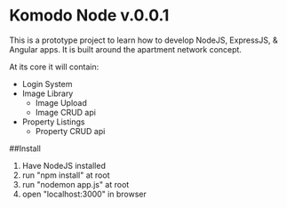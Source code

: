 # Komodo Node v.0.0.1

This is a prototype project to learn how to develop NodeJS, ExpressJS, & Angular apps.
It is built around the apartment network concept.

At its core it will contain:

*	Login System
*	Image Library 
	*	Image Upload
	* 	Image CRUD api
*	Property Listings
	*	Property CRUD api




##Install

1.  Have NodeJS installed
3.  run "npm install" at root
4.  run "nodemon app.js" at root
5.  open "localhost:3000" in browser